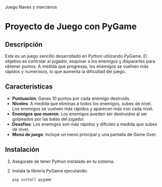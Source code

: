 Juego Naves y marcianos
# Proyecto de Juego con PyGame

## Descripción

Este es un juego sencillo desarrollado en Python utilizando PyGame. El objetivo es controlar al jugador, esquivar a los enemigos y dispararles para obtener puntos. A medida que progresas, los enemigos se vuelven más rápidos y numerosos, lo que aumenta la dificultad del juego.

## Características

- **Puntuación**: Ganas 10 puntos por cada enemigo destruido.
- **Niveles**: A medida que eliminas a todos los enemigos, subes de nivel. Los enemigos se vuelven más rápidos y aparecen más con cada nivel.
- **Enemigos que mueren**: Los enemigos pueden ser destruidos al ser golpeados por las balas del jugador.
- **Desafíos**: Los enemigos son más rápidos y difíciles a medida que subes de nivel.
- **Menú de juego**: Incluye un menú principal y una pantalla de Game Over.

## Instalación

1. Asegúrate de tener Python instalado en tu sistema.
2. Instala la librería PyGame ejecutando:

   ```consola
   pip install pygame
